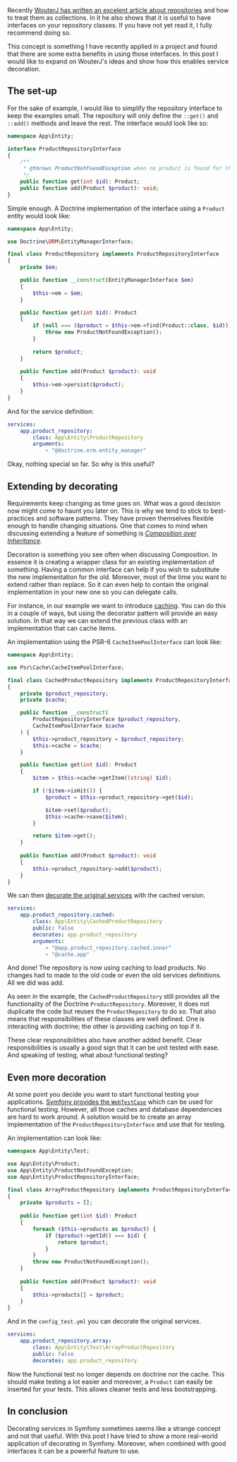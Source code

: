 [//]: # (TITLE: Service Decoration in Practice)
[//]: # (DATE: 2017-01-12T08:00:00+01:00)
[//]: # (TAGS: php, doctrine, entity, decoration, symfony, dependency injection container)

[wouterj-repositories-are-just-collections]: http://wouterj.nl/2016/12/repositories-are-just-collections/
[wiki-composition-over-inheritance]: https://en.wikipedia.org/wiki/Composition_over_inheritance
[fig-psr-6-cache]: http://www.php-fig.org/psr/psr-6/
[symfony-service-decoration]: http://symfony.com/doc/current/service_container/service_decoration.html
[symfony-functional-tests]: https://symfony.com/doc/current/testing.html#functional-tests

Recently [WouterJ has written an excelent article about repositories][wouterj-repositories-are-just-collections] and how to treat them as collections. In it he also shows that it is useful to have interfaces on your repository classes. If you have not yet read it, I fully recommend doing so. 

This concept is something I have recently applied in a project and found that there are some extra benefits in using those interfaces. In this post I would like to expand on WouterJ's ideas and show how this enables service decoration.

## The set-up
For the sake of example, I would like to simplify the repository interface to keep the examples small. The repository will only define the `::get()` and `::add()` methods and leave the rest. The interface would look like so:

```php
namespace App\Entity;

interface ProductRepositoryInterface
{
    /**
     * @throws ProductNotFoundException when no product is found for the id
     */
    public function get(int $id): Product;
    public function add(Product $product): void;
}
```
Simple enough. A Doctrine implementation of the interface using a `Product` entity would look like:
```php
namespace App\Entity;

use Doctrine\ORM\EntityManagerInterface;

final class ProductRepository implements ProductRepositoryInterface
{
    private $em;

    public function __construct(EntityManagerInterface $em)
    {
        $this->em = $em;
    }

    public function get(int $id): Product
    {
        if (null === ($product = $this->em->find(Product::class, $id))) {
            throw new ProductNotFoundException();
        }
        
        return $product;
    }
    
    public function add(Product $product): void
    {
        $this->em->persist($product);
    }
}
```
And for the service definition:
```yaml
services:
    app.product_repository:
        class: App\Entity\ProductRepository
        arguments:
            - "@doctrine.orm.entity_manager"
```
Okay, nothing special so far. So why is this useful?

## Extending by decorating

Requirements keep changing as time goes on. What was a good decision now might come to haunt you later on. This is why we tend to stick to best-practices and software patterns. They have proven themselves flexible enough to handle changing situations. One that comes to mind when discussing extending a feature of something is [*Composition over Inheritance*][wiki-composition-over-inheritance].

Decoration is something you see often when discussing Composition. In essence it is creating a wrapper class for an existing implementation of something. Having a common interface can help if you wish to substitute the new implementation for the old. Moreover, most of the time you want to extend rather than replace. So it can even help to contain the original implementation in your new one so you can delegate calls.

For instance, in our example we want to introduce [caching][fig-psr-6-cache]. You can do this in a couple of ways, but using the decorator pattern will provide an easy solution. In that way we can extend the previous class with an implementation that can cache items.

An implementation using the PSR-6 `CacheItemPoolInterface` can look like:
```php
namespace App\Entity;

use Psr\Cache\CacheItemPoolInterface;

final class CachedProductRepository implements ProductRepositoryInterface
{
    private $product_repository;
    private $cache;

    public function __construct(
        ProductRepositoryInterface $product_repository, 
        CacheItemPoolInterface $cache
    ) {
        $this->product_repository = $product_repository;
        $this->cache = $cache;
    }

    public function get(int $id): Product
    {
        $item = $this->cache->getItem((string) $id);

        if (!$item->isHit()) {
            $product = $this->product_repository->get($id);

            $item->set($product);
            $this->cache->save($item);
        }

        return $item->get();
    }
    
    public function add(Product $product): void
    {
        $this->product_repository->add($product);
    }
}
```
We can then [decorate the original services][symfony-service-decoration] with the cached version.
```yaml
services:
    app.product_repository.cached:
        class: App\Entity\CachedProductRepository
        public: false
        decorates: app.product_repository
        arguments:
            - "@app.product_repository.cached.inner"
            - "@cache.app"
```
And done! The repository is now using caching to load products. No changes had to made to the old code or even the old services definitions. All we did was add.

As seen in the example, the `CachedProductRepository` still provides all the functionality of the Doctrine `ProductRepository`. Moreover, it does not duplicate the code but reuses the `ProductRepository` to do so. That also means that responsibilities of these classes are well defined. One is interacting with doctrine; the other is providing caching on top if it. 

These clear responsibilities also have another added benefit. Clear responsibilities is usually a good sign that it can be unit tested with ease. And speaking of testing, what about functional testing?

## Even more decoration

At some point you decide you want to start functional testing your applications. [Symfony provides the `WebTestCase`][symfony-functional-tests] which can be used for functional testing. However, all those caches and database dependencies are hard to work around. A solution would be to create an array implementation of the `ProductRepositoryInterface` and use that for testing.

An implementation can look like:
```php
namespace App\Entity\Test;

use App\Entity\Product;
use App\Entity\ProductNotFoundException;
use App\Entity\ProductRepositoryInterface;

final class ArrayProductRepository implements ProductRepositoryInterface
{
    private $products = [];
    
    public function get(int $id): Product
    {
        foreach ($this->products as $product) {
            if ($product->getId() === $id) {
                return $product;
            }
        }
        throw new ProductNotFoundException();
    }
    
    public function add(Product $product): void
    {
        $this->products[] = $product;
    }
}
```
And in the `config_test.yml` you can decorate the original services.
```yaml
services:
    app.product_repository.array:
        class: App\Entity\Test\ArrayProductRepository
        public: false
        decorates: app.product_repository
```

Now the functional test no longer depends on doctrine nor the cache. This should make testing a lot easier and moreover, a `Product` can easily be inserted for your tests. This allows cleaner tests and less bootstrapping.

## In conclusion

Decorating services in Symfony sometimes seems like a strange concept and not that useful. With this post I have tried to show a more real-world application of decorating in Symfony. Moreover, when combined with good interfaces it can be a powerful feature to use.
